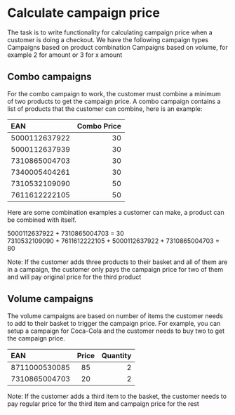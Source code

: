 # Calculate campaign price
The task is to write functionality for calculating campaign price when a customer is doing a checkout. We have the following campaign types
Campaigns based on product combination
Campaigns based on volume, for example 2 for amount or 3 for x amount

## Combo campaigns
For the combo campaign to work, the customer must combine a minimum of two products to get the campaign price. A combo campaign contains a list of products that the customer can combine, here is an example:

| EAN | Combo Price |
|:----|------------:|
| 5000112637922 | 30 |
| 5000112637939 | 30 |
| 7310865004703 | 30 |
| 7340005404261 | 30 |
| 7310532109090 | 50 |
| 7611612222105 | 50 |

Here are some combination examples a customer can make, a product can be combined with itself.

5000112637922 + 7310865004703 = 30 \
7310532109090 + 7611612222105 + 5000112637922 + 7310865004703 = 80

Note: If the customer adds three products to their basket and all of them are in a campaign, the customer only pays the campaign price for two of them and will pay original price for the third product

## Volume campaigns
The volume campaigns are based on number of items the customer needs to add to their basket to trigger the campaign price. For example, you can setup a campaign for Coca-Cola and the customer needs to buy two to get the campaign price.

| EAN | Price | Quantity |
|:----|:-----:|---------:|
| 8711000530085 | 85 | 2 |
| 7310865004703	| 20 | 2 |

Note: If the customer adds a third item to the basket, the customer needs to pay regular price for the third item and campaign price for the rest

